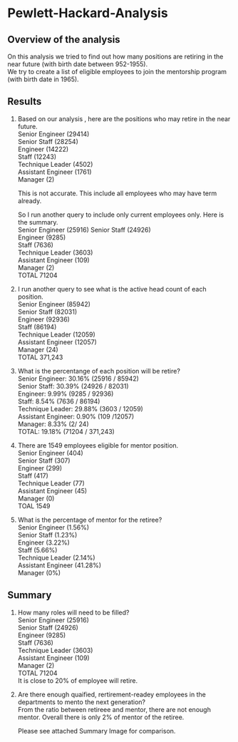 # Pewlett-Hackard-Analysis

## Overview of the analysis
On this analysis we tried to find out how many positions are retiring in the near future (with birth date between 952-1955).  
We try to create a list of eligible employees to join the mentorship program (with birth date in 1965).  

## Results
1)  Based on our analysis , here are the positions who may retire in the near future.  
    Senior Engineer (29414)  
    Senior Staff (28254)  
    Engineer (14222)  
    Staff (12243)  
    Technique Leader (4502)  
    Assistant Engineer (1761)  
    Manager (2)  
    
    This is not accurate. This include all employees who may have term already.  

    So I run another query to include only current employees only. Here is the summary.  
    Senior Engineer (25916) 
    Senior Staff (24926)  
    Engineer (9285)  
    Staff (7636)   
    Technique Leader (3603)  
    Assistant Engineer (109)  
    Manager (2)  
    TOTAL 71204  
  
2) I run another query to see what is the active head count of each position.  
  Senior Engineer (85942)  
  Senior Staff (82031)  
  Engineer (92936)  
  Staff (86194)  
  Technique Leader (12059)  
  Assistant Engineer (12057)  
  Manager (24)  
  TOTAL 371,243  
    
3) What is the percentange of each position will be retire?  
  Senior Engineer: 30.16% (25916 / 85942)  
  Senior Staff: 30.39% (24926 / 82031)  
  Engineer: 9.99% (9285 / 92936)  
  Staff: 8.54%  (7636 / 86194)  
  Technique Leader: 29.88% (3603 / 12059)  
  Assistant Engineer: 0.90% (109 /12057)  
  Manager: 8.33% (2/ 24)  
  TOTAL: 19.18% (71204 / 371,243)  
  
4) There are 1549 employees eligible for mentor position.  
   Senior Engineer (404)  
   Senior Staff (307)  
   Engineer (299)  
   Staff (417)  
   Technique Leader (77)  
   Assistant Engineer (45)  
   Manager (0)  
   TOAL 1549  

5) What is the percentage of mentor for the retiree?  
  Senior Engineer (1.56%)  
  Senior Staff (1.23%)  
  Engineer (3.22%)  
  Staff (5.66%)  
  Technique Leader (2.14%)  
  Assistant Engineer (41.28%)  
  Manager (0%)  
    
## Summary

1)  How many roles will need to be filled?  
  Senior Engineer (25916)  
  Senior Staff (24926)  
  Engineer (9285)  
  Staff (7636)  
  Technique Leader (3603)  
  Assistant Engineer (109)  
  Manager (2)  
  TOTAL 71204  
  It is close to 20% of employee will retire.  
  
2) Are there enough quaified, rertirement-readey employees in the departments to mento the next generation?  
 From the ratio between retireee and mentor, there are not enough mentor. Overall there is only 2% of mentor of the retiree.  
 
    Please see attached Summary Image for comparison.  
